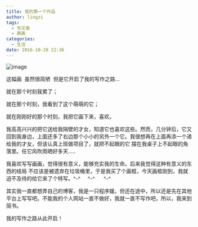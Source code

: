```yaml
---
title: 我的第一个作品
author: lingzi
tags:
  - 写文章
  - 画画
categories:
  - 生活
date: 2016-10-28 22:36
---
```



![image](https://upload-images.jianshu.io/upload_images/3453108-2f91743c21d81981.jpg?imageMogr2/auto-orient/strip%7CimageView2/2/w/1240)

这幅画  虽然很简陋  但是它开启了我的写作之路...

就在那个时刻我累了；

就在那个时刻，我看到了这个萌萌的它；

就在刚刚好的那个时刻，我把它画下来，喜欢。

我高高兴兴的把它送给我隔壁的才女，知道它也喜欢这些。然而，几分钟后，它又回到我身边，上面还多了右边那个小小的另外一个它。我很想再在上面再添一个递给我的才女，但该认真上班做项目了，就把不起眼的它 摆在我桌子上不起眼的角落里。任它风吹雨晒好多天.....

我喜欢写写画画，觉得很有意义，能够充实我的生命。后来我觉得这种有意义的东西的结局 不应该是被遗弃在垃圾桶里，于是我买了个画框，今天画框刚到，我就迫不及待的给它来了个特写。^-^     ^-^      ^-^

其实我一直都想弄自己的博客，我是一只程序媛。但还在途中，所以还是先在其他平台上写写吧。不能我的个人网站一直不做好，我就一直不写作吧，所以，我来到简书。

我的写作之路从此开启！